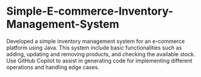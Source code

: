 # Simple-E-commerce-Inventory-Management-System
Developed a simple inventory management system for an e-commerce platform using Java. This system include basic functionalities such as adding, updating and removing products, and checking the available stock. Use GitHub Copilot to assist in generating code for implementing different operations and handling edge cases.
